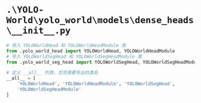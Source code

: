 # `.\YOLO-World\yolo_world\models\dense_heads\__init__.py`

```py
# 导入 YOLOWorldHead 和 YOLOWorldHeadModule 类
from .yolo_world_head import YOLOWorldHead, YOLOWorldHeadModule
# 导入 YOLOWorldSegHead 和 YOLOWorldSegHeadModule 类
from .yolo_world_seg_head import YOLOWorldSegHead, YOLOWorldSegHeadModule

# 定义 __all__ 列表，包含需要导出的类名
__all__ = [
    'YOLOWorldHead', 'YOLOWorldHeadModule', 'YOLOWorldSegHead',
    'YOLOWorldSegHeadModule'
]
```